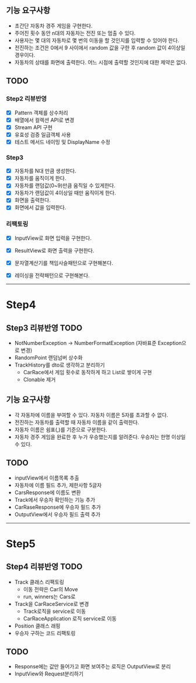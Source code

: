 ## 기능 요구사항
- 초간단 자동차 경주 게임을 구현한다.
- 주어진 횟수 동안 n대의 자동차는 전진 또는 멈출 수 있다.
- 사용자는 몇 대의 자동차로 몇 번의 이동을 할 것인지를 입력할 수 있어야 한다.
- 전진하는 조건은 0에서 9 사이에서 random 값을 구한 후 random 값이 4이상일 경우이다.
- 자동차의 상태를 화면에 출력한다. 어느 시점에 출력할 것인지에 대한 제약은 없다.

## TODO
### Step2 리뷰반영
- [x] Pattern 객체를 상수처리
- [x] 배열에서 컬렉션 API로 변경
- [x] Stream API 구현
- [x] 유효성 검증 일급객체 사용
- [x] 테스트 메서드 네이밍 및 DisplayName 수정

### Step3
- [x] 자동차를 N대 만큼 생성한다.
- [x] 자동차를 움직이게 한다.
- [x] 자동차를 랜덤값(0~9)만큼 움직일 수 있게한다.
- [x] 자동차가 랜덤값이 4이상일 때만 움직이게 한다.
- [x] 화면을 출력한다.
- [x] 화면에서 값을 입력한다.

### 리팩토링
- [x] InputView로 화면 입력을 구현한다.
- [x] ResultView로 화면 출력을 구현한다.

- [x] 문자열계산기를 책임사슬패턴으로 구현해본다.
- [X] 레이싱을 전략패턴으로 구현해본다.

---
# Step4
## Step3 리뷰반영 TODO
- NotNumberException -> NumberFormatException (자바표준 Exception으로 변경)
- RandomPoint 랜덤넘버 상수화
- TrackHistory를 dto로 생각하고 분리하기
    - CarRace에서 게임 횟수로 동작하게 하고 List<CarRaceResponse>로 쌓이게 구현
    - Clonable 제거

## 기능 요구사항
- 각 자동차에 이름을 부여할 수 있다. 자동차 이름은 5자를 초과할 수 없다.
- 전진하는 자동차를 출력할 때 자동차 이름을 같이 출력한다.
- 자동차 이름은 쉼표(,)를 기준으로 구분한다.
- 자동차 경주 게임을 완료한 후 누가 우승했는지를 알려준다. 우승자는 한명 이상일 수 있다.


## TODO
- inputView에서 이름목록 추출
- 자동차에 이름 필드 추가, 제한사항 5글자
- CarsResponse에 이름도 변환
- Track에서 우승자 확인하는 기능 추가
- CarRaseResponse에 우승자 필드 추가
- OutputView에서 우승자 필드 출력 추가

---
# Step5
## Step4 리뷰반영 TODO
- Track 클래스 리팩토링
  - 이동 전략은 Car의 Move
  - run, winners는 Cars로
- Track을 CarRaceService로 변경
  - Track로직을 service로 이동
  - CarRaceApplication 로직 service로 이동
- Position 클래스 래핑
- 우승자 구하는 코드 리팩토링

## TODO
- Response에는 값만 들어가고 화면 보여주는 로직은 OutputView로 분리
- InputView와 Request분리하기
